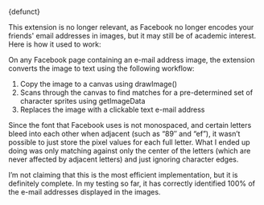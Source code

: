 {defunct}

This extension is no longer relevant, as Facebook no longer encodes your friends' email addresses in images, but it may still be of academic interest. Here is how it used to work:

On any Facebook page containing an e-mail address image, the extension converts the image to text using the following workflow:

1. Copy the image to a canvas using drawImage()
1. Scans through the canvas to find matches for a pre-determined set of character sprites using getImageData
1. Replaces the image with a clickable text e-mail address

Since the font that Facebook uses is not monospaced, and certain letters bleed into each other when adjacent (such as “89″ and “ef”), it wasn’t possible to just store the pixel values for each full letter. What I ended up doing was only matching against only the center of the letters (which are never affected by adjacent letters) and just ignoring character edges.

I’m not claiming that this is the most efficient implementation, but it is definitely complete. In my testing so far, it has correctly identified 100% of the e-mail addresses displayed in the images.